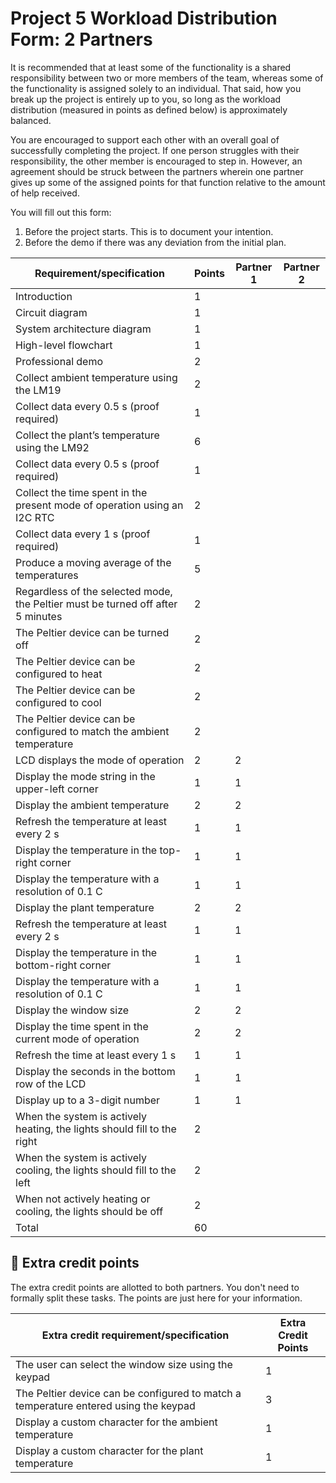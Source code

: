 # Project 5 Workload Distribution Form: 2 Partners

It is recommended that at least some of the functionality is a shared responsibility between two or more members of the team, whereas some of the functionality is assigned solely to an individual. That said, how you break up the project is entirely up to you, so long as the workload distribution (measured in points as defined below) is approximately balanced.

You are encouraged to support each other with an overall goal of successfully completing the project. If one person struggles with their responsibility, the other member is encouraged to step in. However, an agreement should be struck between the partners wherein one partner gives up some of the assigned points for that function relative to the amount of help received.  

You will fill out this form:
1. Before the project starts. This is to document your intention. 
2. Before the demo if there was any deviation from the initial plan.

| Requirement/specification                                                              | Points | Partner 1 | Partner 2  |
|----------------------------------------------------------------------------------------|--------|-----------|------------|
| Introduction                                                                           | 1      |           |            |
| Circuit diagram                                                                        | 1      |           |            |
| System architecture diagram                                                            | 1      |           |            |
| High-level flowchart                                                                   | 1      |           |            |
| Professional demo                                                                      | 2      |           |            |
| Collect ambient temperature using the LM19                                             | 2      |           |            |
| Collect data every 0.5 s (proof required)                                              | 1      |           |            |
| Collect the plant’s temperature using the LM92                                         | 6      |           |            |
| Collect data every 0.5 s (proof required)                                              | 1      |           |            |
| Collect the time spent in the present mode of operation using an I2C RTC               | 2      |           |            |
| Collect data every 1 s (proof required)                                                | 1      |           |            |
| Produce a moving average of the temperatures                                           | 5      |           |            |
| Regardless of the selected mode, the Peltier must be turned off after 5 minutes        | 2      |           |            |
| The Peltier device can be turned off                                                   | 2      |           |            |
| The Peltier device can be configured to heat                                           | 2      |           |            |
| The Peltier device can be configured to cool                                           | 2      |           |            |
| The Peltier device can be configured to match the ambient temperature                  | 2      |           |            |
| LCD displays the mode of operation                                                     | 2      |      2    |            |
| Display  the mode string in the upper-left corner                                      | 1      |      1    |            |
| Display the ambient temperature                                                        | 2      |      2    |            |
| Refresh the temperature at least every 2 s                                             | 1      |      1    |            |
| Display the temperature in the top-right corner                                        | 1      |      1    |            |
| Display the temperature with a resolution of 0.1 C                                     | 1      |      1    |            |
| Display the plant temperature                                                          | 2      |      2    |            |
| Refresh the temperature at least every 2 s                                             | 1      |      1    |            |
| Display the temperature in the bottom-right corner                                     | 1      |      1    |            |
| Display the temperature with a resolution of 0.1 C                                     | 1      |      1    |            |
| Display the window size                                                                | 2      |      2    |            |
| Display the time spent in the current mode of operation                                | 2      |      2    |            |
| Refresh the time at least every 1 s                                                    | 1      |      1    |            |
| Display the seconds in the bottom row of the LCD                                       | 1      |      1    |            |
| Display up to a 3-digit number                                                         | 1      |      1    |            |
| When the system is actively heating, the lights should fill to the right               | 2      |           |            |
| When the system is actively cooling, the lights should fill to the left                | 2      |           |            |
| When not actively heating or cooling, the lights should be off                         | 2      |           |            |
| Total                                                                                  | 60     |           |            |


## 🚀 Extra credit points
The extra credit points are allotted to both partners. You don't need to formally split these tasks. The points are just here for your information.

| Extra credit requirement/specification                                                                   | Extra Credit Points |
|----------------------------------------------------------------------------------------------------------|---------------------|
| The user can select the window size using the keypad                                                     | 1                   |
| The Peltier device can be configured to match a temperature entered using the keypad                     | 3                   |
| Display a custom character for the ambient temperature                                                   | 1                   |
| Display a custom character for the plant temperature                                                     | 1                   |
